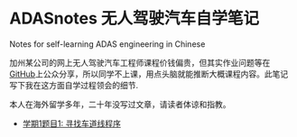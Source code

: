 # ADASnotes 无人驾驶汽车自学笔记
Notes for self-learning ADAS engineering in Chinese

加州某公司的网上无人驾驶汽车工程师课程价钱偏贵，但其实作业问题等在[GitHub](https://baike.baidu.com/item/GitHub)上公众分享，所以同学不上课，用点头脑就能推断大概课程内容。此笔记写下我在这方面自学过程领会的细节.

本人在海外留学多年，二十年没写过文章，请读者体谅和指教。

* [学期1题目1: 寻找车道线程序](https://github.com/berthu/ADASnotes/blob/master/T1P1_LaneFinding.md)